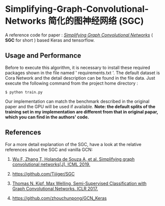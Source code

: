 # Simplifying-Graph-Convolutional-Networks 简化的图神经网络 (SGC)
A reference code for paper : [*Simplifying Graph Convolutional Networks*](http://arxiv.org/abs/1609.02907) ( **SGC** for short ) based Keras and tensorflow. 

## Usage and Performance
Before to execute this algorithm, it is necessary to install these required packages shown in the file named ' requirements.txt '. The default dataset is Cora Network and the detail description can be found in the file data. Just execute the following command from the project home directory :

    $ python train.py

Our implementation can match the benchmark described in the original paper and the GPU will be used if available.
**Note: the default splits of the training set in my implementation are different from that in original papar, which you can find in the authors' code.**

## References 
For a more detail explanation of the SGC, have a look at the relative  references about the SGC and vanilla GCN:

1. [Wu F, Zhang T, Holanda de Souza A, et al. Simplifying graph convolutional networks[J]. ICML 2019.](http://arxiv.org/abs/1609.02907)
2. https://github.com/Tiiiger/SGC
3. [Thomas N. Kipf, Max Welling, Semi-Supervised Classification with Graph Convolutional Networks. ICLR 2017.](http://arxiv.org/abs/1609.02907)

4. <https://github.com/zhouchunpong/GCN_Keras>




